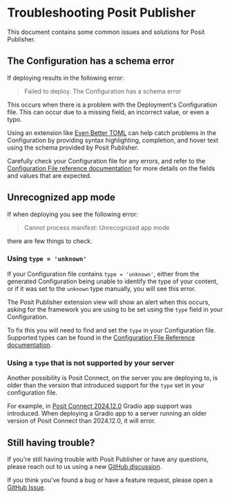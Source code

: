 # Troubleshooting Posit Publisher

This document contains some common issues and solutions for Posit Publisher.

## The Configuration has a schema error

If deploying results in the following error:

> Failed to deploy. The Configuration has a schema error

This occurs when there is a problem with the Deployment's Configuration file.
This can occur due to a missing field, an incorrect value, or even a typo.

Using an extension like [Even Better TOML](https://marketplace.visualstudio.com/items?itemName=tamasfe.even-better-toml)
can help catch problems in the Configuration by providing syntax highlighting,
completion, and hover text using the schema provided by Posit Publisher.

Carefully check your Configuration file for any errors, and refer to the
[Configuration File reference documentation](https://github.com/posit-dev/publisher/blob/main/docs/configuration.md)
for more details on the fields and values that are expected.

## Unrecognized app mode

If when deploying you see the following error:

> Cannot process manifest: Unrecognized app mode

there are few things to check.

### Using `type = 'unknown'`

If your Configuration file contains `type = 'unknown'`, either from the
generated Configuration being unable to identify the type of your content, or
if it was set to the `unknown` type manually, you will see this error.

The Posit Publisher extension view will show an alert when this occurs, asking
for the framework you are using to be set using the `type` field in your
Configuration.

To fix this you will need to find and set the `type` in your Configuration file.
Supported types can be found in the [Configuration File Reference documentation](https://github.com/posit-dev/publisher/blob/main/docs/configuration.md#type).

### Using a `type` that is not supported by your server

Another possibility is Posit Connect, on the server you are deploying to, is
older than the version that introduced support for the `type` set in your
configuration file.

For example, in [Posit Connect 2024.12.0](https://docs.posit.co/connect/news/#posit-connect-2024.12.0-new)
Gradio app support was introduced. When deploying a Gradio app to a server
running an older version of Posit Connect than 2024.12.0, it will error.

## Still having trouble?

If you're still having trouble with Posit Publisher or have any questions,
please reach out to us using a new
[GitHub discussion](https://github.com/posit-dev/publisher/discussions).

If you think you've found a bug or have a feature request,
please open a
[GitHub Issue](https://github.com/posit-dev/publisher/issues).
